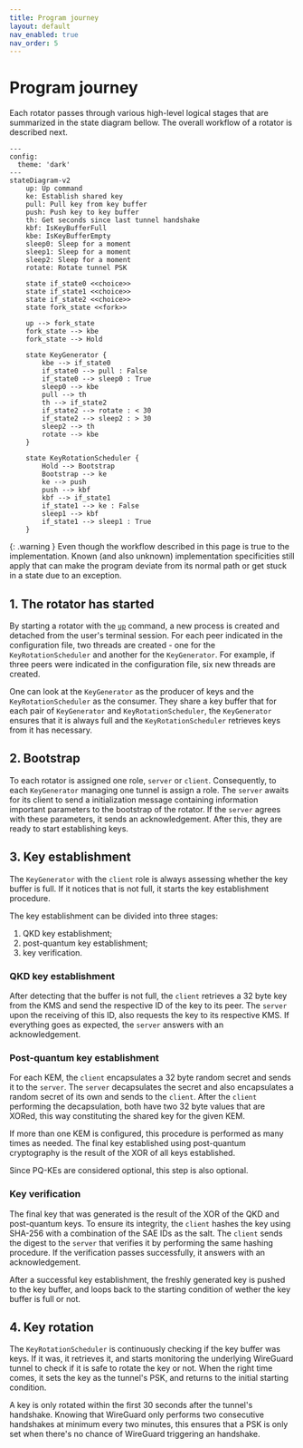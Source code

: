 ```yaml
---
title: Program journey
layout: default
nav_enabled: true
nav_order: 5
---
```


# Program journey

Each rotator passes through various high-level logical stages that are summarized in the state diagram bellow. The overall workflow of a rotator is described next.

```mermaid
---
config:
  theme: 'dark'
---
stateDiagram-v2
    up: Up command
    ke: Establish shared key
    pull: Pull key from key buffer
    push: Push key to key buffer
    th: Get seconds since last tunnel handshake
    kbf: IsKeyBufferFull
    kbe: IsKeyBufferEmpty
    sleep0: Sleep for a moment
    sleep1: Sleep for a moment
    sleep2: Sleep for a moment
    rotate: Rotate tunnel PSK

    state if_state0 <<choice>>
    state if_state1 <<choice>>
    state if_state2 <<choice>>
    state fork_state <<fork>>

    up --> fork_state
    fork_state --> kbe
    fork_state --> Hold
    
    state KeyGenerator {
        kbe --> if_state0
        if_state0 --> pull : False
        if_state0 --> sleep0 : True
        sleep0 --> kbe
        pull --> th
        th --> if_state2
        if_state2 --> rotate : < 30 
        if_state2 --> sleep2 : > 30 
        sleep2 --> th
        rotate --> kbe
    }

    state KeyRotationScheduler {
        Hold --> Bootstrap
        Bootstrap --> ke
        ke --> push
        push --> kbf 
        kbf --> if_state1
        if_state1 --> ke : False
        sleep1 --> kbf
        if_state1 --> sleep1 : True
    }
```

{: .warning }
Even though the workflow described in this page is true to the implementation. Known (and also unknown) implementation specificities still apply that can make the program deviate from its normal path or get stuck in a state due to an exception.

## 1. The rotator has started

By starting a rotator with the [`up`](/cli/up.html) command, a new process is created and detached from the user's terminal session. For each peer indicated in the configuration file, two threads are created - one for the `KeyRotationScheduler` and another for the `KeyGenerator`. For example, if three peers were indicated in the configuration file, six new threads are created.

One can look at the `KeyGenerator` as the producer of keys and the `KeyRotationScheduler` as the consumer. They share a key buffer that for each pair of `KeyGenerator` and `KeyRotationScheduler`, the `KeyGenerator` ensures that it is always full and the `KeyRotationScheduler` retrieves keys from it has necessary. 

## 2. Bootstrap

To each rotator is assigned one role, `server` or `client`. Consequently, to each `KeyGenerator` managing one tunnel is assign a role. The `server` awaits for its client to send a initialization message containing information important parameters to the bootstrap of the rotator. If the `server` agrees with these parameters, it sends an acknowledgement. After this, they are ready to start establishing keys.

## 3. Key establishment

The `KeyGenerator` with the `client` role is always assessing whether the key buffer is full. If it notices that is not full, it starts the key establishment procedure. 

The key establishment can be divided into three stages:
1. QKD key establishment;
2. post-quantum key establishment; 
3. key verification.

### QKD key establishment

After detecting that the buffer is not full, the `client` retrieves a 32 byte key from the KMS and send the respective ID of the key to its peer. The `server` upon the receiving of this ID, also requests the key to its respective KMS. If everything goes as expected, the `server` answers with an acknowledgement.

### Post-quantum key establishment

For each KEM, the `client` encapsulates a 32 byte random secret and sends it to the `server`. The `server` decapsulates the secret and also encapsulates a random secret of its own and sends to the `client`. After the `client` performing the decapsulation, both have two 32 byte values that are XORed, this way constituting the shared key for the given KEM.

If more than one KEM is configured, this procedure is performed as many times as needed. The final key established using post-quantum cryptography is the result of the XOR of all keys established.

Since PQ-KEs are considered optional, this step is also optional.

### Key verification

The final key that was generated is the result of the XOR of the QKD and post-quantum keys. To ensure its integrity, the `client` hashes the key using SHA-256 with a combination of the SAE IDs as the salt. The `client` sends the digest to the `server` that verifies it by performing the same hashing procedure. If the verification passes successfully, it answers with an acknowledgement.

After a successful key establishment, the freshly generated key is pushed to the key buffer, and loops back to the starting condition of wether the key buffer is full or not.

## 4. Key rotation

The `KeyRotationScheduler` is continuously checking if the key buffer was keys. If it was, it retrieves it, and starts monitoring the underlying WireGuard tunnel to check if it is safe to rotate the key or not. When the right time comes, it sets the key as the tunnel's PSK, and returns to the initial starting condition. 

A key is only rotated within the first 30 seconds after the tunnel's handshake. Knowing that WireGuard only performs two consecutive handshakes at minimum every two minutes, this ensures that a PSK is only set when there's no chance of WireGuard triggering an handshake. 
